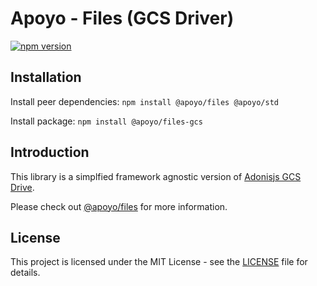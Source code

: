 # Apoyo - Files (GCS Driver)

[![npm version](https://badgen.net/npm/v/@apoyo/files-gcs)](https://www.npmjs.com/package/@apoyo/files-gcs)

## Installation

Install peer dependencies:
`npm install @apoyo/files @apoyo/std`

Install package:
`npm install @apoyo/files-gcs`

## Introduction

This library is a simplfied framework agnostic version of [Adonisjs GCS Drive](https://github.com/adonisjs/drive-gcs).

Please check out [@apoyo/files](https://github.com/neoxia/apoyo/tree/master/packages/files) for more information.

## License

This project is licensed under the MIT License - see the [LICENSE](LICENSE) file for details.
